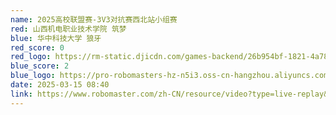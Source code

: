 ```yaml
---
name: 2025高校联盟赛-3V3对抗赛西北站小组赛
red: 山西机电职业技术学院 筑梦
blue: 华中科技大学 狼牙
red_score: 0
red_logo: https://rm-static.djicdn.com/games-backend/26b954bf-1821-4a78-81f4-0c43c0bca31a
blue_score: 2
blue_logo: https://pro-robomasters-hz-n5i3.oss-cn-hangzhou.aliyuncs.com/teams/1525675209294-logo_blue_800x800.png
date: 2025-03-15 08:40
link: https://www.robomaster.com/zh-CN/resource/video?type=live-replay&videoUrl=https://vod.robomaster.com/60408f12014371f0bb9d5017e1f80102/1b81aa4ebfca4161835b8a039de7d51d-b11df37b0aaf53425910aa8166955331-ld.mp4&zoneType=548
---
```

